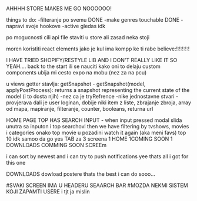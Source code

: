 AHHHH STORE MAKES ME GO NOOOOOO!

things to do:
-filteranje po svemu DONE
-make genres touchable DONE
-napravi svoje hookove
-active gledas idk

po mogucnosti cili api file staviti u store ali zasad neka stoji

moren koristiti react elements jako je kul ima kompp ke ti rabe believe:!:!:!:!:!

I HAVE TRIED SHOPIFY/RESTYLE LIB AND I DON'T REALLY LIKE IT SO YEAH.... back to the start ili se nauciti kako oni to delaju custom components
ubija mi cesto expo na mobu (nez za na pcu)

u views getter stavlja:
getSnapshot - getSnapshot(model, applyPostProcess): returns a snapshot representing the current state of the model
(i to dosta njih)
-nez ca je tryRefrence
-nike jednostavne stvari - provjerava dali je user loginan, dobije niki item z liste, zbrajanje zbroja, array od mapa, mapiranje, filteranje, counter, booleans, returna url

HOME PAGE
TOP HAS SEARCH INPUT - when input pressed modal slida unutra sa inputon i top searchovi
then we have filtering by tvshows, movies i categories
onako top movie u pozadini
watch it again (aka meni favs)
top 10 idk samoo da go yes
TAB za 3 screena 1 HOME 1COMING SOON 1 DOWNLOADS
COMMING SOON SCREEm

i can sort by newest and i can try to push notifications
yee thats all i got for this one

DOWNLOADS
dowload postere thats the best i can do sooo...

#SVAKI SCREEN IMA U HEADERU SEAARCH BAR
#MOZDA NEKMI SISTEM KOJI ZAPAMTI USERE
i tjt ja mislin

